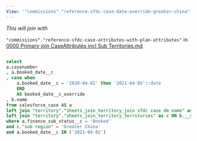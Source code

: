 ```yaml
---
View: '"commissions"."reference-sfdc-case-date-override-greater-china"'
---
```


_This will join with_

`"commissions"."reference-sfdc-case-attributes-with-plan-attributes"` in [0000 Primary join CaseAttributes incl Sub Territories.md](https://github.com/pratikshr/ISCSalesOps/blob/533b60e2f654d15368dd712baca3c427f1190b43/SFDC%20Case%20Bookings/Ref%20Join%20Tables/0000%20Plan%20Rules/0000%20Primary%20join%20CaseAttributes%20incl%20Sub%20Territories.md)

```sql

select
a.casenumber
, a.booked_date__c
, case when
    a.booked_date__c = '2020-04-02' then '2021-04-05'::date
    END
    AS booked_date__c_override
, b.name
from salesforce_case AS a
left join "territory"."sheets_join_territory_join sfdc case dm name" as b ON a.dm__c = b.__dm__c
left join "territory"."sheets_join_territory_territories" as c ON b.__sub_territory_id = c.id
where a.finance_sub_status__c = 'Booked'
and c."sub region" = 'Greater China'
and a.booked_date__c IN ('2021-04-02')
```

